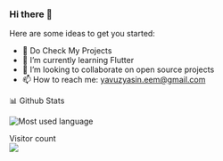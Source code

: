 ### Hi there 👋
 

Here are some ideas to get you started:

- 🔭 Do Check My Projects
- 🌱 I’m currently learning Flutter
- 👯 I’m looking to collaborate on open source projects
- 📫 How to reach me: yavuzyasin.eem@gmail.com

 
 📊 Github Stats 

![Most used language](https://github-readme-stats.vercel.app/api?username=YasinYavuzz)
 
<p > 
  Visitor count<br>
  <img src="https://profile-counter.glitch.me/backslashflutter/count.svg" />
</p>
